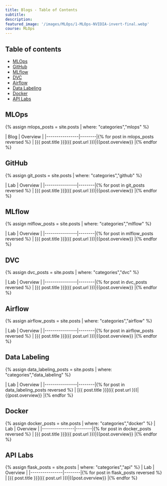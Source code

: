 ```yaml
---
title: Blogs - Table of Contents
subtitle: 
description: 
featured_image: '/images/MLOps/1-MLOps-NVIDIA-invert-final.webp'
course: MLOps
---
```


## Table of contents

- [MLOps](#mlops)
- [GitHub](#github)
- [MLflow](#mlflow)
- [DVC](#dvc)
- [Airflow](#airflow)
- [Data Labeling](#data-labeling)
- [Docker](#docker)
- [API Labs](#api-labs)

## MLOps

{% assign mlops_posts = site.posts | where: "categories","mlops" %}

| Blog | Overview |
|----------------|--------|{% for post in mlops_posts reversed %}
| [{{ post.title }}]({{ post.url }})|{{post.overview}} |{% endfor %}

## GitHub

{% assign git_posts = site.posts | where: "categories","github" %}

| Lab | Overview |
|----------------|--------|{% for post in git_posts reversed %}
| [{{ post.title }}]({{ post.url }})|{{post.overview}} |{% endfor %}

## MLflow

{% assign mlflow_posts = site.posts | where: "categories","mlflow" %}

| Lab | Overview |
|----------------|--------|{% for post in mlflow_posts reversed %}
| [{{ post.title }}]({{ post.url }})|{{post.overview}} |{% endfor %}

## DVC

{% assign dvc_posts = site.posts | where: "categories","dvc" %}

| Lab | Overview |
|----------------|--------|{% for post in dvc_posts reversed %}
| [{{ post.title }}]({{ post.url }})|{{post.overview}} |{% endfor %}

## Airflow

{% assign airflow_posts = site.posts | where: "categories","airflow" %}

| Lab | Overview |
|----------------|--------|{% for post in airflow_posts reversed %}
| [{{ post.title }}]({{ post.url }})|{{post.overview}} |{% endfor %}



## Data Labeling

{% assign data_labeling_posts = site.posts | where: "categories","data_labeling" %}

| Lab | Overview |
|----------------|--------|{% for post in data_labeling_posts reversed %}
| [{{ post.title }}]({{ post.url }})|{{post.overview}} |{% endfor %}


## Docker

{% assign docker_posts = site.posts | where: "categories","docker" %}
| Lab | Overview |
|----------------|--------|{% for post in docker_posts reversed %}
| [{{ post.title }}]({{ post.url }})|{{post.overview}} |{% endfor %} 


## API Labs

{% assign flask_posts = site.posts | where: "categories","api" %}
| Lab | Overview |
|----------------|--------|{% for post in flask_posts reversed %}
| [{{ post.title }}]({{ post.url }})|{{post.overview}} |{% endfor %}